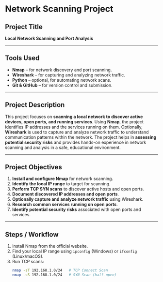 # Network Scanning Project

## Project Title
**Local Network Scanning and Port Analysis**

---

## Tools Used
- **Nmap** – for network discovery and port scanning.  
- **Wireshark** – for capturing and analyzing network traffic.  
- **Python** – optional, for automating network scans.  
- **Git & GitHub** – for version control and submission.  

---

## Project Description
This project focuses on **scanning a local network to discover active devices, open ports, and running services**. Using **Nmap**, the project identifies IP addresses and the services running on them. Optionally, **Wireshark** is used to capture and analyze network traffic to understand communication patterns within the network. The project helps in **assessing potential security risks** and provides hands-on experience in network scanning and analysis in a safe, educational environment.  

---

## Project Objectives
1. **Install and configure Nmap** for network scanning.  
2. **Identify the local IP range** to target for scanning.  
3. **Perform TCP SYN scans** to discover active hosts and open ports.  
4. **Document discovered IP addresses and open ports**.  
5. **Optionally capture and analyze network traffic** using Wireshark.  
6. **Research common services running on open ports**.  
7. **Identify potential security risks** associated with open ports and services.  

---

## Steps / Workflow
1. Install Nmap from the official website.  
2. Find your local IP range using `ipconfig` (Windows) or `ifconfig` (Linux/macOS).  
3. Run TCP scans:  
   ```bash
   nmap -sT 192.168.1.0/24   # TCP Connect Scan
   nmap -sS 192.168.1.0/24   # SYN Scan (half-open)
